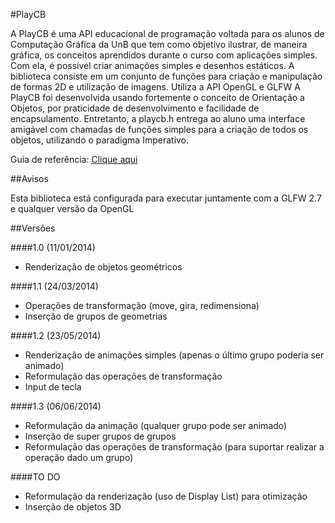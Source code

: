 #PlayCB


A PlayCB é uma API educacional de programação voltada para os alunos de Computação Gráfica da UnB que tem
como objetivo ilustrar, de maneira gráfica, os conceitos aprendidos durante o curso com aplicações simples. Com
ela, é possível criar animações simples e desenhos estáticos.
A biblioteca consiste em um conjunto de funções para criação e manipulação de formas 2D e utilização de imagens.
Utiliza a API OpenGL e GLFW
A PlayCB foi desenvolvida usando fortemente o conceito de Orientação a Objetos, por praticidade de desenvolvimento
e facilidade de encapsulamento. Entretanto, a playcb.h entrega ao aluno uma interface amigável com
chamadas de funções simples para a criação de todos os objetos, utilizando o paradigma Imperativo.

Guia de referência: [Clique aqui](http://sinayra.github.io/PlayCB/)

##Avisos

Esta biblioteca está configurada para executar juntamente com a GLFW 2.7 e qualquer versão da OpenGL

##Versões

####1.0 (11/01/2014)
* Renderização de objetos geométricos

####1.1 (24/03/2014)
* Operações de transformação (move, gira, redimensiona)
* Inserção de grupos de geometrias

####1.2 (23/05/2014)
* Renderização de animações simples (apenas o último grupo poderia ser animado)
* Reformulação das operações de transformação
* Input de tecla

####1.3 (06/06/2014)
* Reformulação da animação (qualquer grupo pode ser animado)
* Inserção de super grupos de grupos
* Reformulação das operações de transformação (para suportar realizar a operação dado um grupo)

####TO DO
* Reformulação da renderização (uso de Display List) para otimização
* Inserção de objetos 3D
